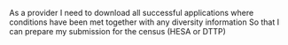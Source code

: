 As a provider
I need to download all successful applications where conditions have been met together with any diversity information
So that I can prepare my submission for the census (HESA or DTTP)
